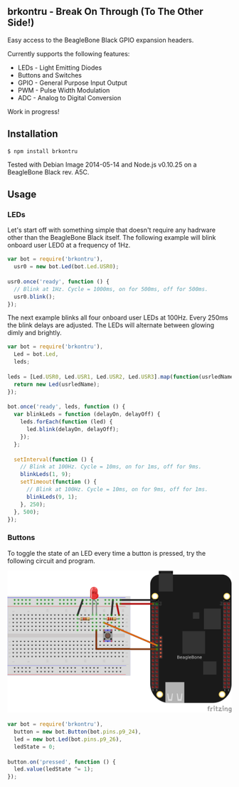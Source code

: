 ## brkontru - Break On Through (To The Other Side!)

Easy access to the BeagleBone Black GPIO expansion headers.

Currently supports the following features:

 * LEDs - Light Emitting Diodes
 * Buttons and Switches
 * GPIO - General Purpose Input Output
 * PWM - Pulse Width Modulation
 * ADC - Analog to Digital Conversion

Work in progress!

## Installation

    $ npm install brkontru

Tested with Debian Image 2014-05-14 and Node.js v0.10.25 on a BeagleBone Black
rev. A5C.

## Usage

### LEDs

Let's start off with something simple that doesn't require any hadrware other
than the BeagleBone Black itself. The following example will blink onboard user
LED0 at a frequency of 1Hz.

```js
var bot = require('brkontru'),
  usr0 = new bot.Led(bot.Led.USR0);

usr0.once('ready', function () {
  // Blink at 1Hz. Cycle = 1000ms, on for 500ms, off for 500ms.
  usr0.blink();
});
```

The next example blinks all four onboard user LEDs at 100Hz. Every 250ms the
blink delays are adjusted. The LEDs will alternate between glowing dimly and
brightly.

```js
var bot = require('brkontru'),
  Led = bot.Led,
  leds;

leds = [Led.USR0, Led.USR1, Led.USR2, Led.USR3].map(function(usrledName) {
  return new Led(usrledName);
});

bot.once('ready', leds, function () {
  var blinkLeds = function (delayOn, delayOff) {
    leds.forEach(function (led) {
      led.blink(delayOn, delayOff);
    });
  };

  setInterval(function () {
    // Blink at 100Hz. Cycle = 10ms, on for 1ms, off for 9ms.
    blinkLeds(1, 9);
    setTimeout(function () {
      // Blink at 100Hz. Cycle = 10ms, on for 9ms, off for 1ms.
      blinkLeds(9, 1);
    }, 250);
  }, 500);
});
```

### Buttons

To toggle the state of an LED every time a button is pressed, try the following
circuit and program.

<img src="https://github.com/fivdi/brkontru/raw/master/example/button-and-led.png">

```js
var bot = require('brkontru'),
  button = new bot.Button(bot.pins.p9_24),
  led = new bot.Led(bot.pins.p9_26),
  ledState = 0;

button.on('pressed', function () {
  led.value(ledState ^= 1);
});
```

